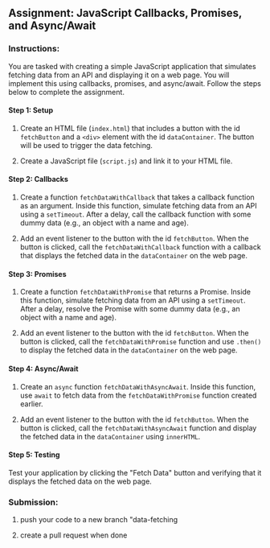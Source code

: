

Assignment: JavaScript Callbacks, Promises, and Async/Await
-----------------------------------------------------------

### Instructions:

You are tasked with creating a simple JavaScript application that simulates fetching data from an API and displaying it on a web page. You will implement this using callbacks, promises, and async/await. Follow the steps below to complete the assignment.

#### Step 1: Setup

1.  Create an HTML file (`index.html`) that includes a button with the id `fetchButton` and a `<div>` element with the id `dataContainer`. The button will be used to trigger the data fetching.

2.  Create a JavaScript file (`script.js`) and link it to your HTML file.

#### Step 2: Callbacks

1.  Create a function `fetchDataWithCallback` that takes a callback function as an argument. Inside this function, simulate fetching data from an API using a `setTimeout`. After a delay, call the callback function with some dummy data (e.g., an object with a name and age).

2.  Add an event listener to the button with the id `fetchButton`. When the button is clicked, call the `fetchDataWithCallback` function with a callback that displays the fetched data in the `dataContainer` on the web page.

#### Step 3: Promises

1.  Create a function `fetchDataWithPromise` that returns a Promise. Inside this function, simulate fetching data from an API using a `setTimeout`. After a delay, resolve the Promise with some dummy data (e.g., an object with a name and age).

2.  Add an event listener to the button with the id `fetchButton`. When the button is clicked, call the `fetchDataWithPromise` function and use `.then()` to display the fetched data in the `dataContainer` on the web page.

#### Step 4: Async/Await

1.  Create an `async` function `fetchDataWithAsyncAwait`. Inside this function, use `await` to fetch data from the `fetchDataWithPromise` function created earlier.

2.  Add an event listener to the button with the id `fetchButton`. When the button is clicked, call the `fetchDataWithAsyncAwait` function and display the fetched data in the `dataContainer` using `innerHTML`.

#### Step 5: Testing

Test your application by clicking the "Fetch Data" button and verifying that it displays the fetched data on the web page.

### Submission:

1.  push your code to a new branch "data-fetching

2.  create a pull request when done